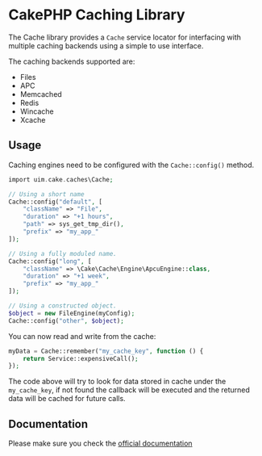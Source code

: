 # CakePHP Caching Library

The Cache library provides a `Cache` service locator for interfacing with multiple caching backends using
a simple to use interface.

The caching backends supported are:

* Files
* APC
* Memcached
* Redis
* Wincache
* Xcache

## Usage

Caching engines need to be configured with the `Cache::config()` method.

```php
import uim.cake.caches\Cache;

// Using a short name
Cache::config("default", [
    "className" => "File",
    "duration" => "+1 hours",
    "path" => sys_get_tmp_dir(),
    "prefix" => "my_app_"
]);

// Using a fully moduled name.
Cache::config("long", [
    "className" => \Cake\Cache\Engine\ApcuEngine::class,
    "duration" => "+1 week",
    "prefix" => "my_app_"
]);

// Using a constructed object.
$object = new FileEngine(myConfig);
Cache::config("other", $object);
```

You can now read and write from the cache:

```php
myData = Cache::remember("my_cache_key", function () {
	return Service::expensiveCall();
});
```

The code above will try to look for data stored in cache under the `my_cache_key`, if not found
the callback will be executed and the returned data will be cached for future calls.

## Documentation

Please make sure you check the [official documentation](https://book.cakephp.org/4/en/core-libraries/caching.html)


